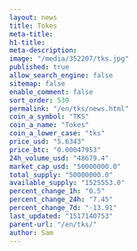```yaml
---
layout: news
title: Tokes
meta-title: 
h1-title: 
meta-description: 
image: "/media/352207/tks.jpg"
published: true
allow_search_engine: false
sitemap: false
enable_comment: false
sort_order: 539
permalink: "/en/tks/news.html"
coin_a_symbol: "TKS"
coin_a_name: "Tokes"
coin_a_lower_case: "tks"
price_usd: "5.6343"
price_btc: "0.00047953"
24h_volume_usd: "48679.4"
market_cap_usd: "50000000.0"
total_supply: "50000000.0"
available_supply: "1525553.0"
percent_change_1h: "0.5"
percent_change_24h: "7.45"
percent_change_7d: "-13.91"
last_updated: "1517140753"
parent-url: "/en/tks/"
author: Sam
---
```



